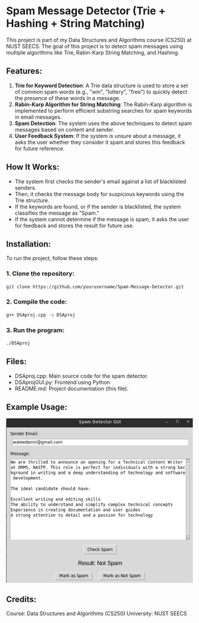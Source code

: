 # Spam Message Detector (Trie + Hashing + String Matching)

This project is part of my Data Structures and Algorithms course (CS250) at NUST SEECS. The goal of this project is to detect spam messages using multiple algorithms like Trie, Rabin-Karp String Matching, and Hashing.

## Features:
1. **Trie for Keyword Detection**: A Trie data structure is used to store a set of common spam words (e.g., "win", "lottery", "free") to quickly detect the presence of these words in a message.
2. **Rabin-Karp Algorithm for String Matching**: The Rabin-Karp algorithm is implemented to perform efficient substring searches for spam keywords in email messages.
3. **Spam Detection**: The system uses the above techniques to detect spam messages based on content and sender.
4. **User Feedback System**: If the system is unsure about a message, it asks the user whether they consider it spam and stores this feedback for future reference.

## How It Works:

- The system first checks the sender's email against a list of blacklisted senders.
- Then, it checks the message body for suspicious keywords using the Trie structure.
- If the keywords are found, or if the sender is blacklisted, the system classifies the message as "Spam."
- If the system cannot determine if the message is spam, it asks the user for feedback and stores the result for future use.

## Installation:

To run the project, follow these steps:

### 1. **Clone the repository:**

```bash
git clone https://github.com/yourusername/Spam-Message-Detector.git 
```
### 2. **Compile the code:**

```bash
g++ DSAproj.cpp -o DSAproj
```
### 3. **Run the program:**

```bash
./DSAproj
```

## Files:
- DSAproj.cpp: Main source code for the spam detector.
- DSAprojGUI.py: Frontend using Python
- README.md: Project documentation (this file).


## Example Usage:
![alt text](DSAresult.png)


## Credits:
Course: Data Structures and Algorithms (CS250)
University: NUST SEECS
